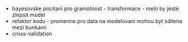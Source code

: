 - bayesovske pocitani pro gramotnost - transformace - melo by jeste zlepsit
  model
- refaktor kodu - promenne pro data na modelovani mohou byt sdilena mezi bunkami
- cross-validation
